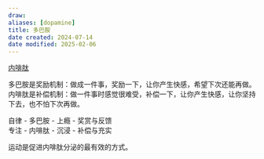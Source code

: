 ```yaml
---
draw:
aliases: [dopamine]
title: 多巴胺
date created: 2024-07-14
date modified: 2025-02-06
---
```


[内啡肽](内啡肽.md)

多巴胺是奖励机制：做成一件事，奖励一下，让你产生快感，希望下次还能再做。
内啡肽是补偿机制：做一件事时感觉很难受，补偿一下，让你产生快感，让你坚持下去，也不怕下次再做。

自律 - 多巴胺 - 上瘾 - 奖赏与反馈  
专注 - 内啡肽 - 沉浸 - 补偿与充实

运动是促进内啡肽分泌的最有效的方式。

